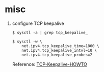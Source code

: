 misc
=========

1. configure TCP keepalive

    ```shell
    $ sysctl -a | grep tcp_keepalive_

    $ sysctl -w \
        net.ipv4.tcp_keepalive_time=1800 \
        net.ipv4.tcp_keepalive_intvl=10 \
        net.ipv4.tcp_keepalive_probes=2
    ```

    Reference: [TCP-Keepalive-HOWTO](http://www.tldp.org/HOWTO/html_single/TCP-Keepalive-HOWTO/)
